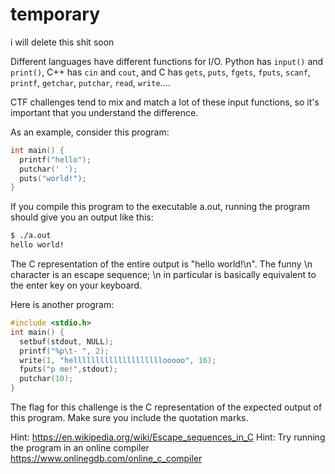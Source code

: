 # temporary
i will delete this shit soon

Different languages have different functions for I/O. Python has `input()` and `print()`, C++ has `cin` and `cout`, and C has `gets`, `puts`, `fgets`, `fputs`, `scanf`, `printf`, `getchar`, `putchar`, `read`, `write`....

CTF challenges tend to mix and match a lot of these input functions, so it's important that you understand the difference.

As an example, consider this program:
```c
int main() {
  printf("hello");
  putchar(' ');
  puts("world!");
}
```
If you compile this program to the executable a.out, running the program should give you an output like this:
```bash
$ ./a.out
hello world!
```
The C representation of the entire output is "hello world!\n". The funny \n character is an escape sequence; \n in particular is basically equivalent to the enter key on your keyboard.

Here is another program:
```c
#include <stdio.h>
int main() {
  setbuf(stdout, NULL);
  printf("%p\t- ", 2);
  write(1, "hellllllllllllllllllllooooo", 16);
  fputs("p me!",stdout);
  putchar(10);
}
```
The flag for this challenge is the C representation of the expected output of this program. Make sure you include the quotation marks.

Hint: https://en.wikipedia.org/wiki/Escape_sequences_in_C
Hint: Try running the program in an online compiler https://www.onlinegdb.com/online_c_compiler
